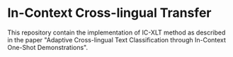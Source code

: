 # In-Context Cross-lingual Transfer
This repository contain the implementation of IC-XLT method as described in the paper "Adaptive Cross-lingual Text Classification through In-Context One-Shot Demonstrations".

